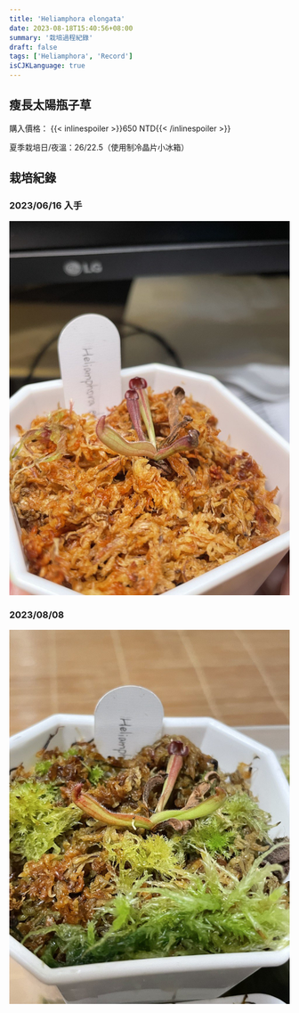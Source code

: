 ```yaml
---
title: 'Heliamphora elongata'
date: 2023-08-18T15:40:56+08:00
summary: '栽培過程紀錄'
draft: false
tags: ['Heliamphora', 'Record']
isCJKLanguage: true
---
```


## 瘦長太陽瓶子草

購入價格： {{< inlinespoiler >}}650 NTD{{< /inlinespoiler >}}

夏季栽培日/夜溫：26/22.5（使用制冷晶片小冰箱）

## 栽培紀錄

### 2023/06/16 入手

![2023-06-16](./images/2023-06-16.jpg)

### 2023/08/08

![2023-08-08](./images/2023-08-08.jpg)
